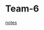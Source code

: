 # Team-6

[notes](https://docs.google.com/document/d/1wcwpP4T865eIwNk3rc5fMQyHzCTDjdunG9p6kUcRkPE/edit?usp=sharing)
